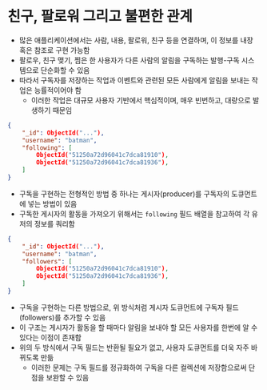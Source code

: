 # 친구, 팔로워 그리고 불편한 관계

* 많은 애플리케이션에서는 사람, 내용, 팔로워, 친구 등을 연결하며, 이 정보를 내장 혹은 참조로 구현 가능함
* 팔로우, 친구 맺기, 찜은 한 사용자가 다른 사람의 알림을 구독하는 발행-구독 시스템으로 단순화할 수 있음
* 따라서 구독자를 저장하는 작업과 이벤트와 관련된 모든 사람에게 알림을 보내는 작업은 능률적이어야 함
	* 이러한 작업은 대규모 사용자 기반에서 핵심적이며, 매우 빈번하고, 대량으로 발생하기 때문임

```json
{
	"_id": ObjectId("..."),
	"username": "batman",
	"following": [
		ObjectId("51250a72d96041c7dca81910"),
		ObjectId("51250a72d96041c7dca81936"),
	]
}
```

* 구독을 구현하는 전형적인 방법 중 하나는 게시자(producer)를 구독자의 도큐먼트에 넣는 방법이 있음
* 구독한 게시자의 활동을 가져오기 위해서는 `following` 필드 배열을 참고하여 각 유저의 정보를 쿼리함

```json
{
	"_id": ObjectId("..."),
	"username": "batman",
	"followers": [
		ObjectId("51250a72d96041c7dca81910"),
		ObjectId("51250a72d96041c7dca81936"),
	]
}
```

* 구독을 구현하는 다른 방법으로, 위 방식처럼 게시자 도큐먼트에 구독자 필드(followers)를 추가할 수 있음
* 이 구조는 게시자가 활동을 할 때마다 알림을 보내야 할 모든 사용자를 한번에 알 수 있다는 이점이 존재함
* 위의 두 방식에서 구독 필드는 반환될 필요가 없고, 사용자 도큐먼트를 더욱 자주 바뀌도록 만듦
	* 이러한 문제는 구독 필드를 정규화하여 구독을 다른 컬렉션에 저장함으로써 단점을 보완할 수 있음